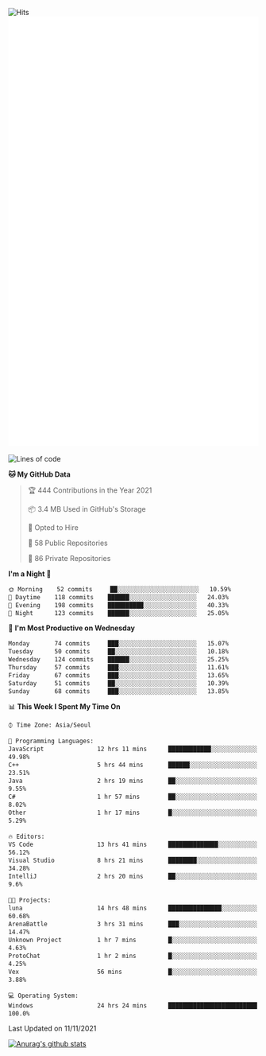 ![Hits](https://hits.seeyoufarm.com/api/count/incr/badge.svg?url=https%3A%2F%2Fgithub.com%2Fkokose1234&count_bg=%2379C83D&title_bg=%23555555&icon=apple.svg&icon_color=%23E7E7E7&title=hits&edge_flat=false)
<br/>
![Metrics](https://github.com/kokose1234/kokose1234/blob/main/github-metrics.svg)

<!--START_SECTION:waka-->
![Lines of code](https://img.shields.io/badge/From%20Hello%20World%20I%27ve%20Written-11.7%20million%20lines%20of%20code-blue)

**🐱 My GitHub Data** 

> 🏆 444 Contributions in the Year 2021
 > 
> 📦 3.4 MB Used in GitHub's Storage 
 > 
> 💼 Opted to Hire
 > 
> 📜 58 Public Repositories 
 > 
> 🔑 86 Private Repositories  
 > 
**I'm a Night 🦉** 

```text
🌞 Morning    52 commits     ██░░░░░░░░░░░░░░░░░░░░░░░   10.59% 
🌆 Daytime    118 commits    ██████░░░░░░░░░░░░░░░░░░░   24.03% 
🌃 Evening    198 commits    ██████████░░░░░░░░░░░░░░░   40.33% 
🌙 Night      123 commits    ██████░░░░░░░░░░░░░░░░░░░   25.05%

```
📅 **I'm Most Productive on Wednesday** 

```text
Monday       74 commits     ███░░░░░░░░░░░░░░░░░░░░░░   15.07% 
Tuesday      50 commits     ██░░░░░░░░░░░░░░░░░░░░░░░   10.18% 
Wednesday    124 commits    ██████░░░░░░░░░░░░░░░░░░░   25.25% 
Thursday     57 commits     ███░░░░░░░░░░░░░░░░░░░░░░   11.61% 
Friday       67 commits     ███░░░░░░░░░░░░░░░░░░░░░░   13.65% 
Saturday     51 commits     ██░░░░░░░░░░░░░░░░░░░░░░░   10.39% 
Sunday       68 commits     ███░░░░░░░░░░░░░░░░░░░░░░   13.85%

```


📊 **This Week I Spent My Time On** 

```text
⌚︎ Time Zone: Asia/Seoul

💬 Programming Languages: 
JavaScript               12 hrs 11 mins      ████████████░░░░░░░░░░░░░   49.98% 
C++                      5 hrs 44 mins       ██████░░░░░░░░░░░░░░░░░░░   23.51% 
Java                     2 hrs 19 mins       ██░░░░░░░░░░░░░░░░░░░░░░░   9.55% 
C#                       1 hr 57 mins        ██░░░░░░░░░░░░░░░░░░░░░░░   8.02% 
Other                    1 hr 17 mins        █░░░░░░░░░░░░░░░░░░░░░░░░   5.29%

🔥 Editors: 
VS Code                  13 hrs 41 mins      ██████████████░░░░░░░░░░░   56.12% 
Visual Studio            8 hrs 21 mins       ████████░░░░░░░░░░░░░░░░░   34.28% 
IntelliJ                 2 hrs 20 mins       ██░░░░░░░░░░░░░░░░░░░░░░░   9.6%

🐱‍💻 Projects: 
luna                     14 hrs 48 mins      ███████████████░░░░░░░░░░   60.68% 
ArenaBattle              3 hrs 31 mins       ███░░░░░░░░░░░░░░░░░░░░░░   14.47% 
Unknown Project          1 hr 7 mins         █░░░░░░░░░░░░░░░░░░░░░░░░   4.63% 
ProtoChat                1 hr 2 mins         █░░░░░░░░░░░░░░░░░░░░░░░░   4.25% 
Vex                      56 mins             █░░░░░░░░░░░░░░░░░░░░░░░░   3.88%

💻 Operating System: 
Windows                  24 hrs 24 mins      █████████████████████████   100.0%

```


 Last Updated on 11/11/2021
<!--END_SECTION:waka-->

[![Anurag's github stats](https://github-readme-stats.vercel.app/api?username=kokose1234&theme=dracula)](https://github.com/anuraghazra/github-readme-stats)



	
